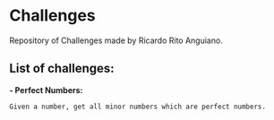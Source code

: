 # Challenges
Repository of Challenges made by Ricardo Rito Anguiano.



## List of challenges:
**- Perfect Numbers:**

    Given a number, get all minor numbers which are perfect numbers.



